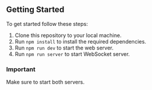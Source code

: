 ## Getting Started

To get started follow these steps:

1. Clone this repository to your local machine.
2. Run `npm install` to install the required dependencies.
3. Run `npm run dev` to start the web server.
4. Run `npm run server` to start WebSocket server.

### Important

Make sure to start both servers.
